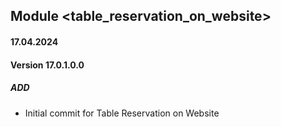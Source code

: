 ## Module <table_reservation_on_website>

####  17.04.2024
#### Version 17.0.1.0.0
##### ADD
- Initial commit for Table Reservation on Website
